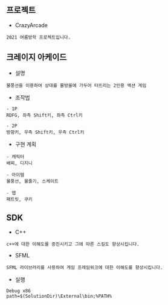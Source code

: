 ## 프로젝트
* CrazyArcade
```
2021 여름방학 프로젝트입니다.
```

## 크레이지 아케이드
* 설명
```
물풍선을 이용하여 상대를 물방울에 가두어 터뜨리는 2인용 액션 게임
```
* 조작법
```
- 1P
RDFG, 좌측 Shift키, 좌측 Ctrl키

- 2P
방향키, 우측 Shift키, 우측 Ctrl키
```
* 구현 계획
```
- 캐릭터
배찌, 디지니

- 아이템
물풍선, 물줄기, 스케이트

- 맵
패트릿, 쿠키
```

## SDK
* C++
```
c++에 대한 이해도를 증진시키고 그에 따른 스킬도 향상시킵니다.
```
* SFML
```
SFML 라이브러리를 사용하여 게임 프레임워크에 대한 이해도를 향상시킵니다.
```
* 실행
```
Debug x86
path=$(SolutionDir)\External\bin;%PATH%
```
